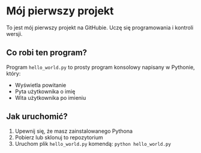 # Mój pierwszy projekt

To jest mój pierwszy projekt na GitHubie. Uczę się programowania i kontroli wersji.

## Co robi ten program?

Program `hello_world.py` to prosty program konsolowy napisany w Pythonie, który:
- Wyświetla powitanie
- Pyta użytkownika o imię
- Wita użytkownika po imieniu

## Jak uruchomić?

1. Upewnij się, że masz zainstalowanego Pythona
2. Pobierz lub sklonuj to repozytorium
3. Uruchom plik `hello_world.py` komendą: `python hello_world.py`
